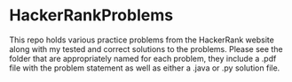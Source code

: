 # HackerRankProblems

This repo holds various practice problems from the HackerRank website along with my tested and correct solutions to the problems. Please see the folder that are appropriately named for each problem, they include a .pdf file with the problem statement as well as either a .java or .py solution file. 
